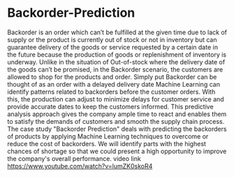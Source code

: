 # Backorder-Prediction
Backorder is an order which can’t be fulfilled at the given time due to lack of supply or the product is currently out of stock or not in inventory but can guarantee delivery of the goods or service requested by a certain date in the future because the production of goods or replenishment of inventory is underway. Unlike in the situation of Out-of-stock where the delivery date of the goods can’t be promised, in the Backorder scenario, the customers are allowed to shop for the products and order. Simply put Backorder can be thought of as an order with a delayed delivery date
Machine Learning can identify patterns related to backorders before the customer orders. With this, the production can adjust to minimize delays for customer service and provide accurate dates to keep the customers informed. This predictive analysis approach gives the company ample time to react and enables them to satisfy the demands of customers and smooth the supply chain process. The case study "Backorder Prediction" deals with predicting the backorders of products by applying Machine Learning techniques to overcome or reduce the cost of backorders. We will identify parts with the highest chances of shortage so that we could present a high opportunity to improve the company's overall performance.
video link https://www.youtube.com/watch?v=lumZK0skoR4
